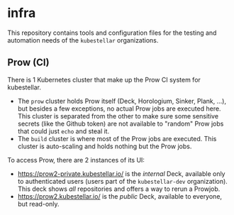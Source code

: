 # infra

This repository contains tools and configuration files for the testing and automation needs of the `kubestellar` organizations.

## Prow (CI)

There is 1 Kubernetes cluster that make up the Prow CI system for kubestellar.

* The `prow` cluster holds Prow itself (Deck, Horologium, Sinker, Plank, ...), but besides a few exceptions, no actual Prow jobs are executed here. This cluster is separated from the other to make sure some sensitive secrets (like the Github token) are not available to "random" Prow jobs that could just `echo` and steal it.
* The `build` cluster is where most of the Prow jobs are executed. This cluster is auto-scaling and holds nothing but the Prow jobs.

To access Prow, there are 2 instances of its UI:

* https://prow2-private.kubestellar.io/ is the _internal_ Deck, available only to authenticated users (users part of the `kubestellar-dev` organization). This deck shows _all_ repositories and offers a way to rerun a Prowjob.
* https://prow2.kubestellar.io/ is the _public_ Deck, available to everyone, but read-only.
